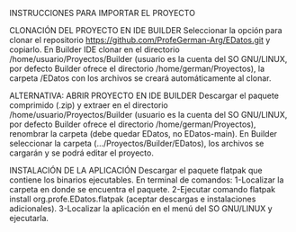 INSTRUCCIONES PARA IMPORTAR EL PROYECTO

CLONACIÓN DEL PROYECTO EN IDE BUILDER
Seleccionar la opción para clonar el repositorio https://github.com/ProfeGerman-Arg/EDatos.git y copiarlo. En Builder IDE clonar en el directorio /home/usuario/Proyectos/Builder (usuario es la cuenta del SO GNU/LINUX, por defecto Builder ofrece el directorio /home/german/Proyectos), la carpeta /EDatos con los archivos se creará automáticamente al clonar.

ALTERNATIVA: ABRIR PROYECTO EN IDE BUILDER
Descargar el paquete comprimido (.zip) y extraer en el directorio /home/usuario/Proyectos/Builder (usuario es la cuenta del SO GNU/LINUX, por defecto Builder ofrece el directorio /home/german/Proyectos), renombrar la carpeta (debe quedar EDatos, no EDatos-main). En Builder seleccionar la carpeta (.../Proyectos/Builder/EDatos), los archivos se cargarán y se podrá editar el proyecto.

INSTALACIÓN DE LA APLICACIÓN
Descargar el paquete flatpak que contiene los binarios ejecutables. En terminal de comandos:
1-Localizar la carpeta en donde se encuentra el paquete.
2-Ejecutar comando flatpak install org.profe.EDatos.flatpak (aceptar descargas e instalaciones adicionales).
3-Localizar la aplicación en el menú del SO GNU/LINUX y ejecutarla.
